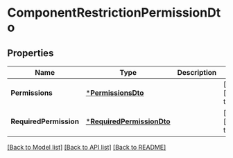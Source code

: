 # ComponentRestrictionPermissionDto

## Properties
Name | Type | Description | Notes
------------ | ------------- | ------------- | -------------
**Permissions** | [***PermissionsDto**](PermissionsDTO.md) |  | [optional] [default to null]
**RequiredPermission** | [***RequiredPermissionDto**](RequiredPermissionDTO.md) |  | [optional] [default to null]

[[Back to Model list]](../README.md#documentation-for-models) [[Back to API list]](../README.md#documentation-for-api-endpoints) [[Back to README]](../README.md)


